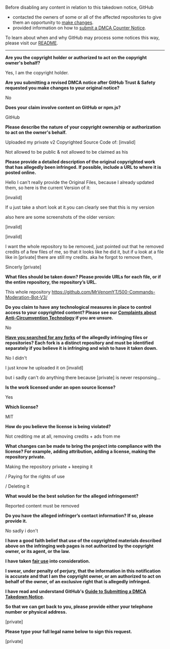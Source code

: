 Before disabling any content in relation to this takedown notice, GitHub
- contacted the owners of some or all of the affected repositories to give them an opportunity to [make changes](https://docs.github.com/en/github/site-policy/dmca-takedown-policy#a-how-does-this-actually-work).
- provided information on how to [submit a DMCA Counter Notice](https://docs.github.com/en/articles/guide-to-submitting-a-dmca-counter-notice).

To learn about when and why GitHub may process some notices this way, please visit our [README](https://github.com/github/dmca/blob/master/README.md#anatomy-of-a-takedown-notice).

---

**Are you the copyright holder or authorized to act on the copyright owner's behalf?**

Yes, I am the copyright holder.

**Are you submitting a revised DMCA notice after GitHub Trust & Safety requested you make changes to your original notice?**

No

**Does your claim involve content on GitHub or npm.js?**

GitHub

**Please describe the nature of your copyright ownership or authorization to act on the owner's behalf.**

Uploaded my private v2 Copyrighted Source Code of: [invalid]

Not allowed to be public & not allowed to be claimed as his

**Please provide a detailed description of the original copyrighted work that has allegedly been infringed. If possible, include a URL to where it is posted online.**

Hello I can't really provide the Original Files, because I already updated them, so here is the current Version of it:

[invalid]

If u just take a short look at it.you can clearly see that this is my version

also here are some screenshots of the older version:

[invalid]

[invalid]

I want the whole repository to be removed, just pointed out that he removed credits of a few files of me, so that it looks like he did it, but if u look at a file like in [private] there are still my credits. aka he forgot to remove them,

Sincerly [private]

**What files should be taken down? Please provide URLs for each file, or if the entire repository, the repository’s URL.**

This whole repository https://github.com/MrVenomYT/500-Commands-Moderation-Bot-V3/

**Do you claim to have any technological measures in place to control access to your copyrighted content? Please see our <a href="https://docs.github.com/articles/guide-to-submitting-a-dmca-takedown-notice#complaints-about-anti-circumvention-technology">Complaints about Anti-Circumvention Technology</a> if you are unsure.**

No

**<a href="https://docs.github.com/articles/dmca-takedown-policy#b-what-about-forks-or-whats-a-fork">Have you searched for any forks</a> of the allegedly infringing files or repositories? Each fork is a distinct repository and must be identified separately if you believe it is infringing and wish to have it taken down.**

No I didn't

I just know he uploaded it on [invalid]

but i sadly can't do anything there because [private] is never responsing...

**Is the work licensed under an open source license?**

Yes

**Which license?**

MIT

**How do you believe the license is being violated?**

Not crediting me at all, removing credits + ads from me

**What changes can be made to bring the project into compliance with the license? For example, adding attribution, adding a license, making the repository private.**

Making the repository private + keeping it

/ Paying for the rights of use

/ Deleting it

**What would be the best solution for the alleged infringement?**

Reported content must be removed

**Do you have the alleged infringer’s contact information? If so, please provide it.**

No sadly i don't

**I have a good faith belief that use of the copyrighted materials described above on the infringing web pages is not authorized by the copyright owner, or its agent, or the law.**

**I have taken <a href="https://www.lumendatabase.org/topics/22">fair use</a> into consideration.**

**I swear, under penalty of perjury, that the information in this notification is accurate and that I am the copyright owner, or am authorized to act on behalf of the owner, of an exclusive right that is allegedly infringed.**

**I have read and understand GitHub's <a href="https://docs.github.com/articles/guide-to-submitting-a-dmca-takedown-notice/">Guide to Submitting a DMCA Takedown Notice</a>.**

**So that we can get back to you, please provide either your telephone number or physical address.**

[private]

**Please type your full legal name below to sign this request.**

[private]
